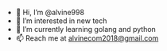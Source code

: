 - 👋 Hi, I’m @alvine998
- 👀 I’m interested in new tech
- 🌱 I’m currently learning golang and python
- 📫 Reach me at alvinecom2018@gmail.com

<!---
alvine998/alvine998 is a ✨ special ✨ repository because its `README.md` (this file) appears on your GitHub profile.
You can click the Preview link to take a look at your changes.
--->
